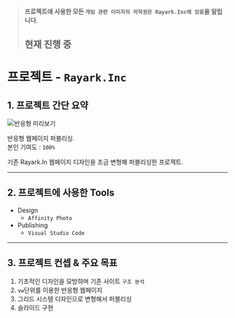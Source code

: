 >#### 프로젝트에 사용한 모든 `게임 관련 이미지의 저작권은 Rayark.Inc에 있음`을 알립니다.
>## 현재 진행 중 
# 프로젝트 - `Rayark.Inc` 

## 1. 프로젝트 간단 요약

![반응형 미리보기](port_hollys.png)


반응형 웹페이지 퍼블리싱.  
본인 기여도 : `100%`

기존 Rayark.In 웹페이지 디자인을 조금 변형해 퍼블리싱한 프로젝트. 

---

## 2. 프로젝트에 사용한 Tools

- Design
  - `Affinity Photo`
- Publishing
  - `Visual Studio Code `  

---

## 3. 프로젝트 컨셉 & 주요 목표

1. 기초적인 디자인을 모방하며 기존 사이트 `구조 분석`
2. `vw`단위를 이용한 반응형 웹페이지
3. 그리드 시스템 디자인으로 변형해서 퍼블리싱
4. 슬라이드 구현
